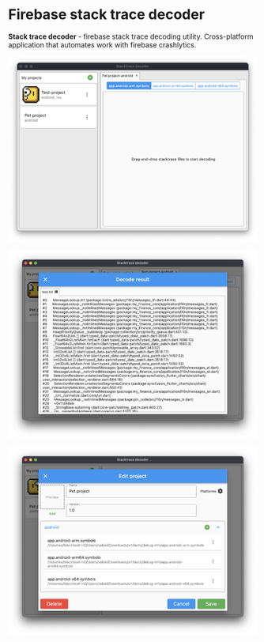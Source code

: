 # Firebase stack trace decoder

**Stack trace decoder** - firebase stack trace decoding utility.
Cross-platform application that automates work with firebase crashlytics.

![](https://raw.githubusercontent.com/Vabiel/firebase-stack-trace-decoder/master/readme_images/scr1.png)

![](https://raw.githubusercontent.com/Vabiel/firebase-stack-trace-decoder/master/readme_images/scr2.png)

![](https://raw.githubusercontent.com/Vabiel/firebase-stack-trace-decoder/master/readme_images/scr3.png)